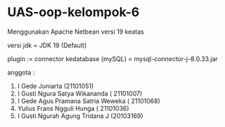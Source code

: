 # UAS-oop-kelompok-6

Menggunakan Apache Netbean versi 19 keatas

versi jdk = JDK 19 (Default)

plugin := connector kedatabase (mySQL) = mysql-connector-j-8.0.33.jar


anggota : 
1. I Gede Juniarta (21101051)
2. I Gusti Ngura Satya Wikananda ( 21101007)
3. I Gede Agus Pramana Satria Weweka ( 21101068)
4. Yulius Frans Ngguli Hunga ( 21101036)
5. I Gusti Ngurah Agung Tridana J (20103169)
